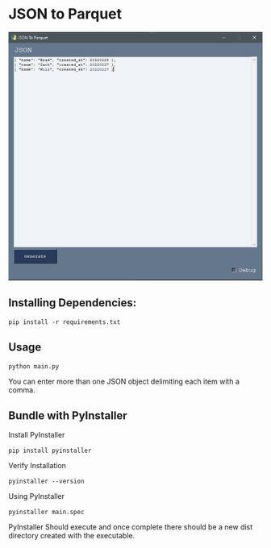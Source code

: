 # JSON to Parquet
![app image](/public/app.PNG)



## Installing Dependencies:
```
pip install -r requirements.txt
```

## Usage
```
python main.py
```

You can enter more than one JSON object delimiting each item with a comma.

##  Bundle with PyInstaller

Install PyInstaller
```
pip install pyinstaller
```

Verify Installation
```
pyinstaller --version
```

Using PyInstaller
```
pyinstaller main.spec
```

PyInstaller Should execute and once complete there should be a new dist 
directory created with the executable.